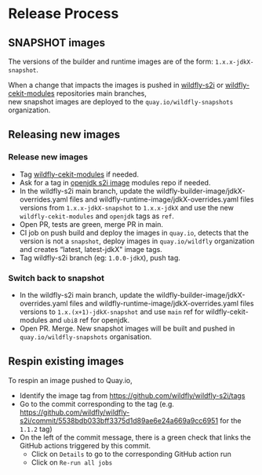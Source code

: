 # Release Process

## SNAPSHOT images

The versions of the builder and runtime images are of the form: `1.x.x-jdkX-snapshot`.

When a change that impacts the images is pushed in [wildfly-s2i](https://github.com/wildfly/wildfly-s2i) or 
[wildfly-cekit-modules](https://github.com/wildfly/wildfly-cekit-modules) repositories main branches,  
new snapshot images are deployed to the `quay.io/wildfly-snapshots` organization.

## Releasing new images

### Release new images

* Tag [wildfly-cekit-modules](https://github.com/wildfly/wildfly-cekit-modules) if needed.
* Ask for a tag in [openjdk s2i image](https://github.com/jboss-container-images/openjdk) modules repo if needed.
* In the wildfly-s2i main branch, update the wildfly-builder-image/jdkX-overrides.yaml files and wildfly-runtime-image/jdkX-overrides.yaml files 
versions from `1.x.x-jdkX-snapshot` to `1.x.x-jdkX` and use the new `wildfly-cekit-modules` and `openjdk` tags as `ref`.
* Open PR, tests are green, merge PR in main.
* CI job on push build and deploy the images in `quay.io`, detects that the version is not a `snapshot`, deploy images in `quay.io/wildfly` organization 
and creates “latest, latest-jdkX" image tags.
* Tag wildfly-s2i  branch (eg: `1.0.0-jdkX`), push tag.

### Switch back to snapshot

* In the wildfly-s2i main branch, update the wildfly-builder-image/jdkX-overrides.yaml files and wildfly-runtime-image/jdkX-overrides.yaml files  
versions to `1.x.(x+1)-jdkX-snapshot` and use `main` ref for wildfly-cekit-modules and `ubi8` ref for openjdk.
* Open PR. Merge. New snapshot images will be built and pushed in `quay.io/wildfly-snapshots` organisation.

## Respin existing images

To respin an image pushed to Quay.io,

* Identify the image tag from https://github.com/wildfly/wildfly-s2i/tags
* Go to the commit corresponding to the tag (e.g. https://github.com/wildfly/wildfly-s2i/commit/5538bdb033bff3375d1d89ae6e24a669a9cc6951 for the `1.1.2` tag)
* On the left of the commit message, there is a green check that links the GitHub actions triggered by this commit.
  * Click on `Details` to go to the corresponding GitHub action run
  * Click on `Re-run all jobs`